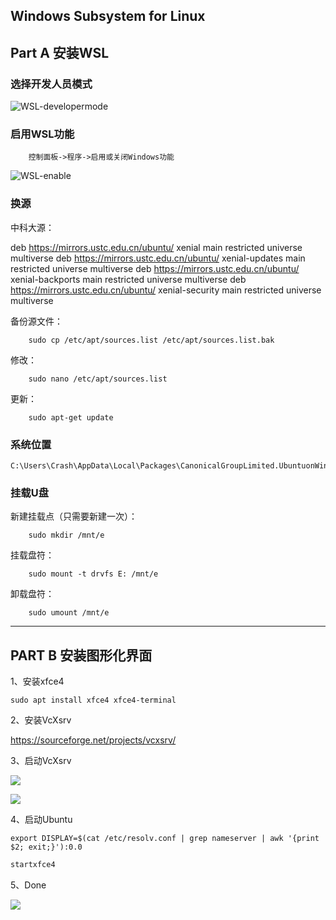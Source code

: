 ## Windows Subsystem for Linux

## Part A 安装WSL

### 选择开发人员模式

![WSL-developermode](WSL-developermode.png)

### 启用WSL功能
		控制面板->程序->启用或关闭Windows功能

![WSL-enable](WSL-enable.png)

### 换源

中科大源：

deb https://mirrors.ustc.edu.cn/ubuntu/ xenial main restricted universe multiverse
deb https://mirrors.ustc.edu.cn/ubuntu/ xenial-updates main restricted universe multiverse
deb https://mirrors.ustc.edu.cn/ubuntu/ xenial-backports main restricted universe multiverse
deb https://mirrors.ustc.edu.cn/ubuntu/ xenial-security main restricted universe multiverse

备份源文件：

		sudo cp /etc/apt/sources.list /etc/apt/sources.list.bak

修改：

		sudo nano /etc/apt/sources.list

更新：

		sudo apt-get update

### 系统位置
	C:\Users\Crash\AppData\Local\Packages\CanonicalGroupLimited.UbuntuonWindows_79rhkp1fndgsc\LocalState\rootfs

### 挂载U盘

新建挂载点（只需要新建一次）：

		sudo mkdir /mnt/e

挂载盘符：

		sudo mount -t drvfs E: /mnt/e

卸载盘符：

		sudo umount /mnt/e

---

## PART B 安装图形化界面

1、安装xfce4

```
sudo apt install xfce4 xfce4-terminal
```

2、安装VcXsrv

https://sourceforge.net/projects/vcxsrv/

3、启动VcXsrv

![](WSL-picture1.png)

![](WSL-picture2.png)

4、启动Ubuntu

	export DISPLAY=$(cat /etc/resolv.conf | grep nameserver | awk '{print $2; exit;}'):0.0

```bash
startxfce4
```

5、Done

![](WSL-picture3.png)